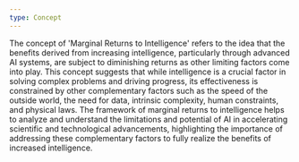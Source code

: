 ```yaml
---
type: Concept
---
```


The concept of 'Marginal Returns to Intelligence' refers to the idea that the benefits derived from increasing intelligence, particularly through advanced AI systems, are subject to diminishing returns as other limiting factors come into play. This concept suggests that while intelligence is a crucial factor in solving complex problems and driving progress, its effectiveness is constrained by other complementary factors such as the speed of the outside world, the need for data, intrinsic complexity, human constraints, and physical laws. The framework of marginal returns to intelligence helps to analyze and understand the limitations and potential of AI in accelerating scientific and technological advancements, highlighting the importance of addressing these complementary factors to fully realize the benefits of increased intelligence.